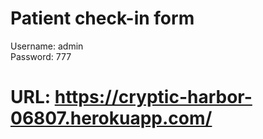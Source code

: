 # Patient check-in form

Username: admin
<br>
Password: 777

# URL: https://cryptic-harbor-06807.herokuapp.com/

